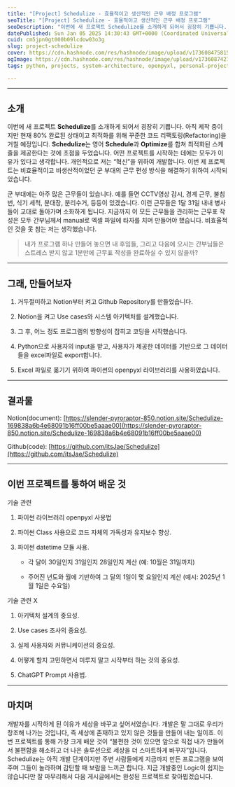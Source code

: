 ```yaml
---
title: "[Project] Schedulize - 효율적이고 생산적인 근무 배정 프로그램"
seoTitle: "[Project] Schedulize - 효율적이고 생산적인 근무 배정 프로그램"
seoDescription: "이번에 새 프로젝트 Schedulize를 소개하게 되어서 굉장히 기쁩니다. 아직 제작 중이지만 현재 80% 완료된 상태이고 최적화를 위해 꾸준한 코드 리팩토링(Refactoring)을 거칠 예정입니다. Schedulize는 영어 Schedule과 Optimize를 합쳐 최적화된"
datePublished: Sun Jan 05 2025 14:30:43 GMT+0000 (Coordinated Universal Time)
cuid: cm5jpn0gt000b09lcdow03o3g
slug: project-schedulize
cover: https://cdn.hashnode.com/res/hashnode/image/upload/v1736084758155/4e5f452a-eeaa-425f-a385-a4264c6b13d2.png
ogImage: https://cdn.hashnode.com/res/hashnode/image/upload/v1736087427121/d668e4a6-94fd-484e-a500-784a8a58e443.png
tags: python, projects, system-architecture, openpyxl, personal-project

---
```


---

## 소개

이번에 새 프로젝트 **Schedulize**를 소개하게 되어서 굉장히 기쁩니다. 아직 제작 중이지만 현재 80% 완료된 상태이고 최적화를 위해 꾸준한 코드 리팩토링(Refactoring)을 거칠 예정입니다. **Schedulize**는 영어 **Schedule**과 **Optimize**를 합쳐 최적화된 스케줄을 제공한다는 것에 초점을 두었습니다. 어떤 프로젝트를 시작하는 데에는 모두가 이유가 있다고 생각합니다. 개인적으로 저는 “혁신”을 위하여 개발합니다. 이번 제 프로젝트는 비효율적이고 비생산적이었던 군 부대의 근무 편성 방식을 해결하기 위하여 시작되었습니다.

군 부대에는 아주 많은 근무들이 있습니다. 예를 들면 CCTV영상 감시, 경계 근무, 불침번, 식기 세척, 분대장, 분리수거, 등등이 있겠습니다. 이런 근무들은 1달 31일 내내 병사들이 교대로 돌아가며 소화하게 됩니다. 지금까지 이 모든 근무들을 관리하는 근무표 작성은 모두 간부님께서 manual로 엑셀 파일에 타자를 치며 만들어야 했습니다. 비효율적인 것을 못 참는 저는 생각했습니다.

> 내가 프로그램 하나 만들어 놓으면 내 후임들, 그리고 다음에 오시는 간부님들은 스트레스 받지 않고 1분만에 근무표 작성을 완료하실 수 있지 않을까?

---

## 그래, 만들어보자

1. 거두절미하고 Notion부터 켜고 Github Repository를 만들었습니다.
    
2. Notion을 켜고 Use cases와 시스템 아키텍처를 설계했습니다.
    
3. 그 후, 어느 정도 프로그램의 방향성이 잡히고 코딩을 시작했습니다.
    
4. Python으로 사용자의 input을 받고, 사용자가 제공한 데이터를 기반으로 그 데이터들을 excel파일로 export합니다.
    
5. Excel 파일로 옮기기 위하여 파이썬의 openpyxl 라이브러리를 사용하였습니다.
    

---

## 결과물

Notion(document): [https://slender-pyroraptor-850.notion.site/Schedulize-169838a6b4e68091b16ff00be5aaae00](https://slender-pyroraptor-850.notion.site/Schedulize-169838a6b4e68091b16ff00be5aaae00)

Github(code): [https://github.com/itsJae/Schedulize](https://github.com/itsJae/Schedulize)

---

## 이번 프로젝트를 통하여 배운 것

기술 관련

1. 파이썬 라이브러리 openpyxl 사용법
    
2. 파이썬 Class 사용으로 코드 자체의 가독성과 유지보수 향상.
    
3. 파이썬 datetime 모듈 사용.
    
    * 각 달이 30일인지 31일인지 28일인지 계산 (예: 10월은 31일까지)
        
    * 주어진 년도와 월에 기반하여 그 달의 1일이 몇 요일인지 계산 (예시: 2025년 1월 1일은 수요일)
        

기술 관련 X

1. 아키텍처 설계의 중요성.
    
2. Use cases 조사의 중요성.
    
3. 실제 사용자와 커뮤니케이션의 중요성.
    
4. 어떻게 할지 고민하면서 미루지 말고 시작부터 하는 것의 중요성.
    
5. ChatGPT Prompt 사용법.
    

---

## 마치며

개발자를 시작하게 된 이유가 세상을 바꾸고 싶어서였습니다. 개발은 말 그대로 우리가 창조해 나가는 것입니다, 즉 세상에 존재하고 있지 않은 것들을 만들어 내는 일이죠. 이번 프로젝트를 통해 가장 크게 배운 것이 “불편한 것이 있으면 앞으로 직접 내가 만들어서 불편함을 해소하고 더 나은 솔루션으로 세상을 더 스마트하게 바꾸자”입니다. Schedulize는 아직 개발 단계이지만 주변 사람들에게 지금까지 만든 프로그램을 보여주며 그들이 놀라하며 감탄할 때 보람을 느끼곤 합니다. 지금 개발중인 Logic이 쉽지는 않습니다만 잘 마무리해서 다음 게시글에서는 완성된 프로젝트로 찾아뵙겠습니다.